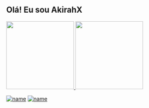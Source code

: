 ## Olá! Eu sou AkirahX 
 <div>
  <a href="https://github.com/rafaballerini">
  <img height="180em" src="https://github-readme-stats.vercel.app/api?username=akirahx&show_icons=true&theme=dracula&include_all_commits=true&count_private=true"/>
  <img height="180em" src="https://github-readme-stats.vercel.app/api/top-langs/?username=akirahx&layout=compact&langs_count=7&theme=dracula"/>
</div>
 
[![name](https://img.shields.io/badge/Telegram-2CA5E0?style=for-the-badge&logo=telegram&logoColor=white)](https://t.me/akirahx) [![name](https://img.shields.io/badge/WhatsApp-25D366?style=for-the-badge&logo=whatsapp&logoColor=white)](https://wa.me/5511973584242)


